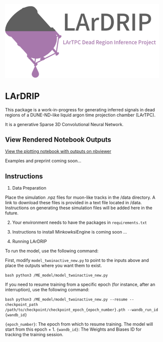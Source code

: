 ![alt text](https://github.com/silentkartographer/LArDRIP/blob/main/logo.png?raw=true)

# LArDRIP
This package is a work-in-progress for generating inferred signals in dead regions of a DUNE-ND-like liquid argon time projection chamber (LArTPC).

It is a generative Sparse 3D Convolutional Neural Network. 

## View Rendered Notebook Outputs

[View the plotting notebook with outputs on nbviewer](https://nbviewer.org/github/silentkartographer/LArDRIP/blob/main/plotting/plotting.ipynb)

Examples and preprint coming soon...

## Instructions
1. Data Preparation

Place the simulation .npz files for muon-like tracks in the /data directory. A link to download these files is provided in a text file located in /data. Instructions on generating these simulation files will be added here in the future.

2. Your environment needs to have the packages in ``` requirements.txt ``` 

3. Instructions to install MinkowksiEngine is coming soon ...

4. Running LArDRIP

To run the model, use the following command:

First, modify ``` model_twoinactive_new.py ``` to point to the inputs above and place the outputs where you want them to exist.

```bash python3 /ME_model/model_twoinactive_new.py ```

If you need to resume training from a specific epoch (for instance, after an interruption), use the following command:

```bash python3 /ME_model/model_twoinactive_new.py --resume --checkpoint_path /path/to/checkpoint/checkpoint_epoch_{epoch_number}.pth --wandb_run_id {wandb_id} ```

```{epoch_number}```: The epoch from which to resume training. The model will start from this epoch + 1.
```{wandb_id}```: The Weights and Biases ID for tracking the training session.

